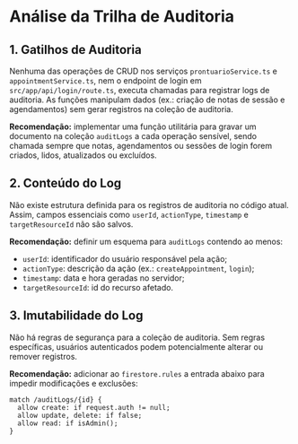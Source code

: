 # Análise da Trilha de Auditoria

## 1. Gatilhos de Auditoria

Nenhuma das operações de CRUD nos serviços `prontuarioService.ts` e `appointmentService.ts`, nem o endpoint de login em `src/app/api/login/route.ts`, executa chamadas para registrar logs de auditoria. As funções manipulam dados (ex.: criação de notas de sessão e agendamentos) sem gerar registros na coleção de auditoria.

**Recomendação:** implementar uma função utilitária para gravar um documento na coleção `auditLogs` a cada operação sensível, sendo chamada sempre que notas, agendamentos ou sessões de login forem criados, lidos, atualizados ou excluídos.

## 2. Conteúdo do Log

Não existe estrutura definida para os registros de auditoria no código atual. Assim, campos essenciais como `userId`, `actionType`, `timestamp` e `targetResourceId` não são salvos.

**Recomendação:** definir um esquema para `auditLogs` contendo ao menos:

- `userId`: identificador do usuário responsável pela ação;
- `actionType`: descrição da ação (ex.: `createAppointment`, `login`);
- `timestamp`: data e hora geradas no servidor;
- `targetResourceId`: id do recurso afetado.

## 3. Imutabilidade do Log

Não há regras de segurança para a coleção de auditoria. Sem regras específicas, usuários autenticados podem potencialmente alterar ou remover registros.

**Recomendação:** adicionar ao `firestore.rules` a entrada abaixo para impedir modificações e exclusões:

```firestore
match /auditLogs/{id} {
  allow create: if request.auth != null;
  allow update, delete: if false;
  allow read: if isAdmin();
}
```
